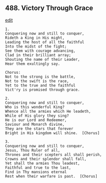 
## 488.  Victory Through Grace
[edit](https://docs.google.com/document/d/1jPBekHQq3YrnYeyGmUjci0UTFIRr_IPC/edit?mode=html)



    1.
    Conquering now and still to conquer,
    Rideth a King in His might,
    Leading the host of all the faithful
    Into the midst of the fight;
    See them with courage advancing,
    Clad in their brilliant array;
    Shouting the name of their Leader,
    Hear them exultingly say.

    Chorus:
    Not to the strong is the battle,
    Not to the swift is the race,
    Yet to the true and the faithful
    Vict'ry is promised through grace.

    2.
    Conquering now and still to conquer,
    Who is this wonderful King?
    Whence all the armies which He leadeth,
    While of His glory they sing?
    He is our Lord and Redeemer,
    Saviour and Monarch divine,
    They are the stars that forever
    Bright in His kingdom will shine.  [Chorus]

    3.
    Conquering now and still to conquer,
    Jesus, Thou Ruler of all,
    Thrones and their scepters all shall perish,
    Crowns and their splendor shall fall,
    Yet shall the armies Thou leadest,
    Faithful and true to the last,
    Find in Thy mansions eternal
    Rest when their warfare is past.  [Chorus]
